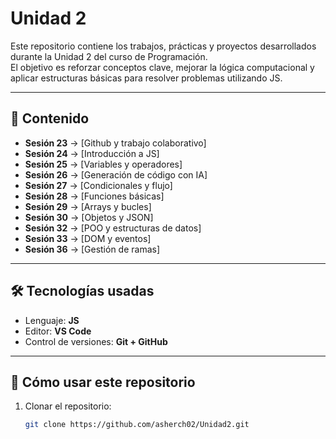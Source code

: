 # Unidad 2

Este repositorio contiene los trabajos, prácticas y proyectos desarrollados durante la Unidad 2 del curso de Programación.  
El objetivo es reforzar conceptos clave, mejorar la lógica computacional y aplicar estructuras básicas para resolver problemas utilizando JS.

---

## 📂 Contenido
 
- **Sesión 23** → [Github y trabajo colaborativo]  
- **Sesión 24** → [Introducción a JS]  
- **Sesión 25** → [Variables y operadores]  
- **Sesión 26** → [Generación de código con IA]  
- **Sesión 27** → [Condicionales y flujo] 
- **Sesión 28** → [Funciones básicas] 
- **Sesión 29** → [Arrays y bucles] 
- **Sesión 30** → [Objetos y JSON] 
- **Sesión 32** → [POO y estructuras de datos] 
- **Sesión 33** → [DOM y eventos]  
- **Sesión 36** → [Gestión de ramas] 

---

## 🛠️ Tecnologías usadas

- Lenguaje: **JS**
- Editor: **VS Code**  
- Control de versiones: **Git + GitHub**  

---

## 🚀 Cómo usar este repositorio

1. Clonar el repositorio:  
   ```bash
   git clone https://github.com/asherch02/Unidad2.git
